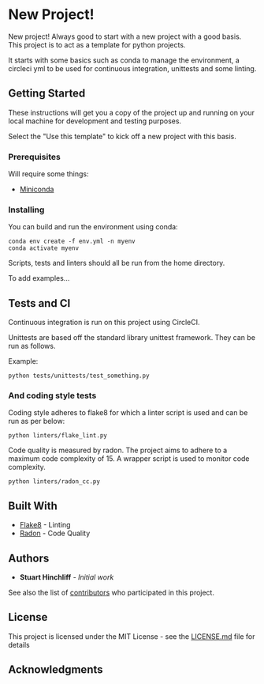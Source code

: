 # New Project!

New project! Always good to start with a new project with a good basis. This project is to act as a template for python projects. 

It starts with some basics such as conda to manage the environment, a circleci yml to be used for continuous integration, unittests and some linting.

## Getting Started

These instructions will get you a copy of the project up and running on your local machine for development and testing purposes. 

Select the "Use this template" to kick off a new project with this basis.

### Prerequisites

Will require some things:
* [Miniconda](https://docs.conda.io/en/latest/miniconda.html)

### Installing


You can build and run the environment using conda:

```
conda env create -f env.yml -n myenv
conda activate myenv
```

Scripts, tests and linters should all be run from the home directory.

To add examples...

## Tests and CI

Continuous integration is run on this project using CircleCI.

Unittests are based off the standard library unittest framework. They can be run as follows.

Example:

```
python tests/unittests/test_something.py
```

### And coding style tests

Coding style adheres to flake8 for which a linter script is used and can be run as per below:

```
python linters/flake_lint.py
```

Code quality is measured by radon. The project aims to adhere to a maximum code complexity of 15.
A wrapper script is used to monitor code complexity.
```
python linters/radon_cc.py
```

## Built With

* [Flake8](https://flake8.pycqa.org/en/latest/) - Linting
* [Radon](https://radon.readthedocs.io/en/latest/) - Code Quality

## Authors

* **Stuart Hinchliff** - *Initial work*

See also the list of [contributors](https://github.com/stuarthinchliff/stus-starter/contributors) who participated in this project.

## License

This project is licensed under the MIT License - see the [LICENSE.md](LICENSE.md) file for details

## Acknowledgments
